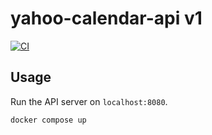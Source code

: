 # yahoo-calendar-api v1

[![CI](https://github.com/9sako6/yahoo-calendar-api/actions/workflows/ci.yaml/badge.svg)](https://github.com/9sako6/yahoo-calendar-api/actions/workflows/ci.yaml)

## Usage

Run the API server on `localhost:8080`.

    docker compose up
